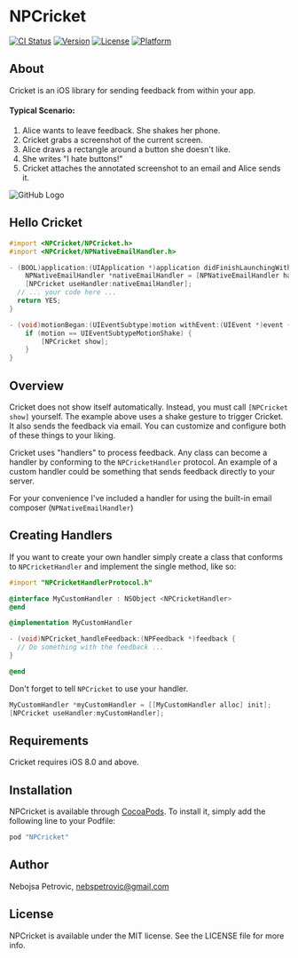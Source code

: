 # NPCricket

[![CI Status](http://img.shields.io/travis/nebspetrovic/NPCricket.svg?style=flat)](https://travis-ci.org/nebspetrovic/NPCricket)
[![Version](https://img.shields.io/cocoapods/v/NPCricket.svg?style=flat)](http://cocoapods.org/pods/NPCricket)
[![License](https://img.shields.io/cocoapods/l/NPCricket.svg?style=flat)](http://cocoapods.org/pods/NPCricket)
[![Platform](https://img.shields.io/cocoapods/p/NPCricket.svg?style=flat)](http://cocoapods.org/pods/NPCricket)

## About

Cricket is an iOS library for sending feedback from within your app. 

#### Typical Scenario:

1. Alice wants to leave feedback. She shakes her phone.
2. Cricket grabs a screenshot of the current screen.
3. Alice draws a rectangle around a button she doesn't like.
4. She writes "I hate buttons!"
5. Cricket attaches the annotated screenshot to an email and Alice sends it.

![GitHub Logo](/demo.gif)

## Hello Cricket

```objective-c
#import <NPCricket/NPCricket.h>
#import <NPCricket/NPNativeEmailHandler.h>

- (BOOL)application:(UIApplication *)application didFinishLaunchingWithOptions:(NSDictionary *)launchOptions {
    NPNativeEmailHandler *nativeEmailHandler = [NPNativeEmailHandler handlerWithToEmailAddress:@"feedback@yourdomain.com"];
    [NPCricket useHandler:nativeEmailHandler];
  // ... your code here ...
  return YES;
}

- (void)motionBegan:(UIEventSubtype)motion withEvent:(UIEvent *)event {
    if (motion == UIEventSubtypeMotionShake) {
        [NPCricket show];
    }
}
```

## Overview

Cricket does not show itself automatically. Instead, you must call `[NPCricket show]` yourself. The example above uses a shake gesture to trigger Cricket. It also sends the feedback via email. You can customize and configure both of these things to your liking.

Cricket uses "handlers" to process feedback. Any class can become a handler by conforming to the `NPCricketHandler` protocol. An example of a custom handler could be something that sends feedback directly to your server.

For your convenience I've included a handler for using the built-in email composer (`NPNativeEmailHandler`)

## Creating Handlers

If you want to create your own handler simply create a class that conforms to `NPCricketHandler` and implement the single method, like so:

```objective-c
#import "NPCricketHandlerProtocol.h"

@interface MyCustomHandler : NSObject <NPCricketHandler>
@end

@implementation MyCustomHandler

- (void)NPCricket_handleFeedback:(NPFeedback *)feedback {
  // Do something with the feedback ...
}

@end
```

Don't forget to tell `NPCricket` to use your handler.
```objective-c
MyCustomHandler *myCustomHandler = [[MyCustomHandler alloc] init];
[NPCricket useHandler:myCustomHandler];
```

## Requirements

Cricket requires iOS 8.0 and above.

## Installation

NPCricket is available through [CocoaPods](http://cocoapods.org). To install
it, simply add the following line to your Podfile:

```ruby
pod "NPCricket"
```

## Author

Nebojsa Petrovic, nebspetrovic@gmail.com

## License

NPCricket is available under the MIT license. See the LICENSE file for more info.
